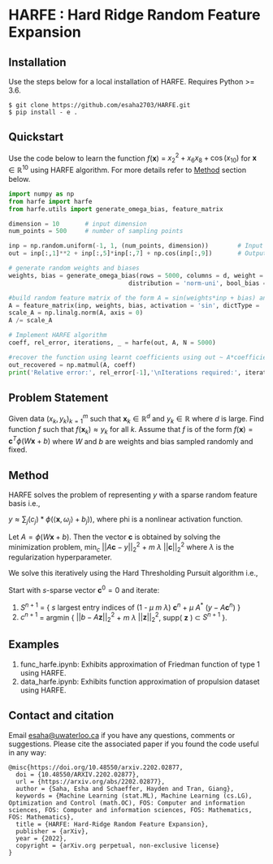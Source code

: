 # HARFE : Hard Ridge Random Feature Expansion

## Installation

Use the steps below for a local installation of HARFE. Requires Python >= 3.6.

```
$ git clone https://github.com/esaha2703/HARFE.git
$ pip install - e .
```
## Quickstart

Use the code below to learn the function $f( \mathbf{x} )$ = $x_2^2 + x_6 x_8 + \cos(x_{10})$ for $\mathbf{x} \in \mathbb{R}^{10}$ using HARFE algorithm. For more details refer to [Method](#method) section below.

```python
import numpy as np
from harfe import harfe
from harfe.utils import generate_omega_bias, feature_matrix

dimension = 10       # input dimension
num_points = 500     # number of sampling points

inp = np.random.uniform(-1, 1, (num_points, dimension))        # Input data
out = inp[:,1]**2 + inp[:,5]*inp[:,7] + np.cos(inp[:,9])       # Output function f(x) = x2^2 + x6*x8 + cos(x10) 

# generate random weights and biases 
weights, bias = generate_omega_bias(rows = 5000, columns = d, weight = 1, par1 = -1, par2 = 1,
                                 distribution = 'norm-uni', bool_bias = True, sparsity = 2)  

#build random feature matrix of the form A = sin(weights*inp + bias) and normalize the columns
A = feature_matrix(inp, weights, bias, activation = 'sin', dictType = 'SRF')
scale_A = np.linalg.norm(A, axis = 0) 
A /= scale_A 

# Implement HARFE algorithm 
coeff, rel_error, iterations, _ = harfe(out, A, N = 5000)

#recover the function using learnt coefficients using out ~ A*coefficients
out_recovered = np.matmul(A, coeff)
print('Relative error:', rel_error[-1],'\nIterations required:', iterations)
```


## Problem Statement

Given data $(x_k, y_k)_{k=1}^m$ such that $\mathbf{x}_k\in\mathbb{R}^d$ and $y_k\in\mathbb{R}$ where $d$ is large. 
Find function $f$ such that $f(\mathbf{x}_k)\approx y_k$ for all $k$.
Assume that $f$ is of the form $f(\mathbf{x}) = \mathbf{c}^T \phi(W\mathbf{x}+b)$ where $W$ and $b$ are weights and bias sampled randomly and fixed.

## Method

HARFE solves the problem of representing $y$ with a sparse random feature basis i.e.,
    
$y \approx \sum_j (c_j) * \phi(\langle \mathbf{x},\omega_j\rangle + b_j))$, where phi is a nonlinear activation function. 
    
Let $A = \phi(W\mathbf{x}+b)$. Then the vector $\mathbf{c}$ is obtained by solving the minimization problem,
$\min_c$ $||A\mathbf{c}-y||_2^2$ + $m$ $\lambda$ $||\mathbf{c}||_2^2$
where $\lambda$ is the regularization hyperparameter.
    
We solve this iteratively using the Hard Thresholding Pursuit algorithm i.e.,

Start with $s$-sparse vector $\mathbf{c}^0 = 0$ and iterate:
    
1. $S^{n+1}$ = { $s$ largest entry indices of (1 - $\mu$ $m$ $\lambda$) $\mathbf{c}^n$ + $\mu$ $A^{*}$ $(y - A \mathbf{c}^n)$ }
2. $c^{n+1}$ = argmin { $||b - A\mathbf{z}||_2^2$ + $m$ $\lambda$ $||\mathbf{z}||_2^2$, supp( $\mathbf{z}$ ) $\subset$ $S^{n+1}$ }.


## Examples

1. func_harfe.ipynb: Exhibits approximation of Friedman function of type 1 using HARFE.
2. data_harfe.ipynb: Exhibits function approximation of propulsion dataset using HARFE.


## Contact and citation

Email esaha@uwaterloo.ca if you have any questions, comments or suggestions. Please cite the associated paper if you found the code useful in any way:

    @misc{https://doi.org/10.48550/arxiv.2202.02877,
      doi = {10.48550/ARXIV.2202.02877},
      url = {https://arxiv.org/abs/2202.02877},
      author = {Saha, Esha and Schaeffer, Hayden and Tran, Giang},
      keywords = {Machine Learning (stat.ML), Machine Learning (cs.LG), Optimization and Control (math.OC), FOS: Computer and information sciences, FOS: Computer and information sciences, FOS: Mathematics, FOS: Mathematics},
      title = {HARFE: Hard-Ridge Random Feature Expansion},
      publisher = {arXiv},
      year = {2022},
      copyright = {arXiv.org perpetual, non-exclusive license}
    }
